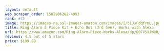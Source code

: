 ```yaml
---
layout: default 
﻿web_scraper_order: 1582906262-4993
rank: #75
image: https://images-na.ssl-images-amazon.com/images/I/51JxFdqfrmL.jpg
title: Ring Alarm 5 Piece Kit + Echo Dot (3rd Gen), Works with Alexa
url: https://www.amazon.com/Ring-Alarm-Piece-Works-Alexa/dp/B07V5XJW88/ref=zg_mw_amazon-devices_75?_encoding=UTF8&psc=1&refRID=6VMZG7Z8NQN54MF293SQ
reviews: 4.5 out of 5 stars
price: $199.00 
---
```

